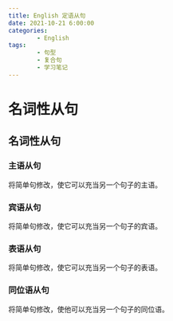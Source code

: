 ```yaml
---
title: English 定语从句
date: 2021-10-21 6:00:00
categories:
        - English
tags:
        - 句型
        - 复合句
        - 学习笔记
---
```


# 名词性从句

## 名词性从句

### 主语从句

将简单句修改，使它可以充当另一个句子的主语。

### 宾语从句

将简单句修改，使它可以充当另一个句子的宾语。

### 表语从句

将简单句修改，使它可以充当另一个句子的表语。

### 同位语从句

将简单句修改，使他可以充当另一个句子的同位语。
